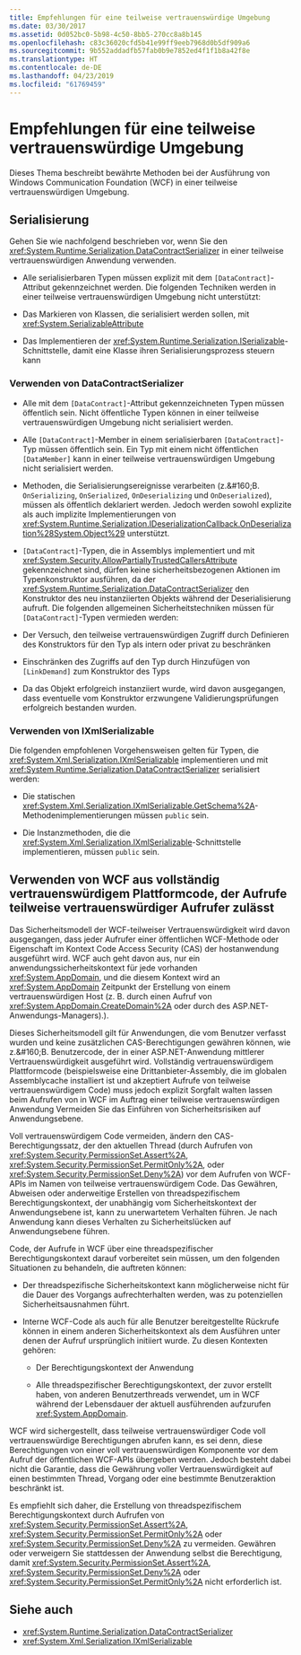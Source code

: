 ```yaml
---
title: Empfehlungen für eine teilweise vertrauenswürdige Umgebung
ms.date: 03/30/2017
ms.assetid: 0d052bc0-5b98-4c50-8bb5-270cc8a8b145
ms.openlocfilehash: c83c36020cfd5b41e99ff9eeb7968d0b5df909a6
ms.sourcegitcommit: 9b552addadfb57fab0b9e7852ed4f1f1b8a42f8e
ms.translationtype: HT
ms.contentlocale: de-DE
ms.lasthandoff: 04/23/2019
ms.locfileid: "61769459"
---
```

# <a name="partial-trust-best-practices"></a>Empfehlungen für eine teilweise vertrauenswürdige Umgebung
Dieses Thema beschreibt bewährte Methoden bei der Ausführung von Windows Communication Foundation (WCF) in einer teilweise vertrauenswürdigen Umgebung.  
  
## <a name="serialization"></a>Serialisierung  
 Gehen Sie wie nachfolgend beschrieben vor, wenn Sie den <xref:System.Runtime.Serialization.DataContractSerializer> in einer teilweise vertrauenswürdigen Anwendung verwenden.  
  
- Alle serialisierbaren Typen müssen explizit mit dem `[DataContract]`-Attribut gekennzeichnet werden. Die folgenden Techniken werden in einer teilweise vertrauenswürdigen Umgebung nicht unterstützt:  
  
- Das Markieren von Klassen, die serialisiert werden sollen, mit <xref:System.SerializableAttribute>  
  
- Das Implementieren der <xref:System.Runtime.Serialization.ISerializable>-Schnittstelle, damit eine Klasse ihren Serialisierungsprozess steuern kann  
  
### <a name="using-datacontractserializer"></a>Verwenden von DataContractSerializer  
  
- Alle mit dem `[DataContract]`-Attribut gekennzeichneten Typen müssen öffentlich sein. Nicht öffentliche Typen können in einer teilweise vertrauenswürdigen Umgebung nicht serialisiert werden.  
  
- Alle `[DataContract]`-Member in einem serialisierbaren `[DataContract]`-Typ müssen öffentlich sein. Ein Typ mit einem nicht öffentlichen `[DataMember]` kann in einer teilweise vertrauenswürdigen Umgebung nicht serialisiert werden.  
  
- Methoden, die Serialisierungsereignisse verarbeiten (z.&amp;#160;B. `OnSerializing`, `OnSerialized`, `OnDeserializing` und `OnDeserialized`), müssen als öffentlich deklariert werden. Jedoch werden sowohl explizite als auch implizite Implementierungen von <xref:System.Runtime.Serialization.IDeserializationCallback.OnDeserialization%28System.Object%29> unterstützt.  
  
- `[DataContract]`-Typen, die in Assemblys implementiert und mit <xref:System.Security.AllowPartiallyTrustedCallersAttribute> gekennzeichnet sind, dürfen keine sicherheitsbezogenen Aktionen im Typenkonstruktor ausführen, da der <xref:System.Runtime.Serialization.DataContractSerializer> den Konstruktor des neu instanziierten Objekts während der Deserialisierung aufruft. Die folgenden allgemeinen Sicherheitstechniken müssen für `[DataContract]`-Typen vermieden werden:  
  
- Der Versuch, den teilweise vertrauenswürdigen Zugriff durch Definieren des Konstruktors für den Typ als intern oder privat zu beschränken  
  
- Einschränken des Zugriffs auf den Typ durch Hinzufügen von `[LinkDemand]` zum Konstruktor des Typs  
  
- Da das Objekt erfolgreich instanziiert wurde, wird davon ausgegangen, dass eventuelle vom Konstruktor erzwungene Validierungsprüfungen erfolgreich bestanden wurden.  
  
### <a name="using-ixmlserializable"></a>Verwenden von IXmlSerializable  
 Die folgenden empfohlenen Vorgehensweisen gelten für Typen, die <xref:System.Xml.Serialization.IXmlSerializable> implementieren und mit <xref:System.Runtime.Serialization.DataContractSerializer> serialisiert werden:  
  
- Die statischen <xref:System.Xml.Serialization.IXmlSerializable.GetSchema%2A>-Methodenimplementierungen müssen `public` sein.  
  
- Die Instanzmethoden, die die <xref:System.Xml.Serialization.IXmlSerializable>-Schnittstelle implementieren, müssen `public` sein.  
  
## <a name="using-wcf-from-fully-trusted-platform-code-that-allows-calls-from-partially-trusted-callers"></a>Verwenden von WCF aus vollständig vertrauenswürdigem Plattformcode, der Aufrufe teilweise vertrauenswürdiger Aufrufer zulässt  
 Das Sicherheitsmodell der WCF-teilweiser Vertrauenswürdigkeit wird davon ausgegangen, dass jeder Aufrufer einer öffentlichen WCF-Methode oder Eigenschaft im Kontext Code Access Security (CAS) der hostanwendung ausgeführt wird. WCF auch geht davon aus, nur ein anwendungssicherheitskontext für jede vorhanden <xref:System.AppDomain>, und die diesem Kontext wird an <xref:System.AppDomain> Zeitpunkt der Erstellung von einem vertrauenswürdigen Host (z. B. durch einen Aufruf von <xref:System.AppDomain.CreateDomain%2A> oder durch des ASP.NET-Anwendungs-Managers).).  
  
 Dieses Sicherheitsmodell gilt für Anwendungen, die vom Benutzer verfasst wurden und keine zusätzlichen CAS-Berechtigungen gewähren können, wie z.&amp;#160;B. Benutzercode, der in einer ASP.NET-Anwendung mittlerer Vertrauenswürdigkeit ausgeführt wird. Vollständig vertrauenswürdigem Plattformcode (beispielsweise eine Drittanbieter-Assembly, die im globalen Assemblycache installiert ist und akzeptiert Aufrufe von teilweise vertrauenswürdigem Code) muss jedoch explizit Sorgfalt walten lassen beim Aufrufen von in WCF im Auftrag einer teilweise vertrauenswürdigen Anwendung Vermeiden Sie das Einführen von Sicherheitsrisiken auf Anwendungsebene.  
  
 Voll vertrauenswürdigem Code vermeiden, ändern den CAS-Berechtigungssatz, der den aktuellen Thread (durch Aufrufen von <xref:System.Security.PermissionSet.Assert%2A>, <xref:System.Security.PermissionSet.PermitOnly%2A>, oder <xref:System.Security.PermissionSet.Deny%2A>) vor dem Aufrufen von WCF-APIs im Namen von teilweise vertrauenswürdigem Code. Das Gewähren, Abweisen oder anderweitige Erstellen von threadspezifischem Berechtigungskontext, der unabhängig vom Sicherheitskontext der Anwendungsebene ist, kann zu unerwartetem Verhalten führen. Je nach Anwendung kann dieses Verhalten zu Sicherheitslücken auf Anwendungsebene führen.  
  
 Code, der Aufrufe in WCF über eine threadspezifischer Berechtigungskontext darauf vorbereitet sein müssen, um den folgenden Situationen zu behandeln, die auftreten können:  
  
- Der threadspezifische Sicherheitskontext kann möglicherweise nicht für die Dauer des Vorgangs aufrechterhalten werden, was zu potenziellen Sicherheitsausnahmen führt.  
  
- Interne WCF-Code als auch für alle Benutzer bereitgestellte Rückrufe können in einem anderen Sicherheitskontext als dem Ausführen unter denen der Aufruf ursprünglich initiiert wurde. Zu diesen Kontexten gehören:  
  
    - Der Berechtigungskontext der Anwendung  
  
    - Alle threadspezifischer Berechtigungskontext, der zuvor erstellt haben, von anderen Benutzerthreads verwendet, um in WCF während der Lebensdauer der aktuell ausführenden aufzurufen <xref:System.AppDomain>.  
  
 WCF wird sichergestellt, dass teilweise vertrauenswürdiger Code voll vertrauenswürdige Berechtigungen abrufen kann, es sei denn, diese Berechtigungen von einer voll vertrauenswürdigen Komponente vor dem Aufruf der öffentlichen WCF-APIs übergeben werden. Jedoch besteht dabei nicht die Garantie, dass die Gewährung voller Vertrauenswürdigkeit auf einen bestimmten Thread, Vorgang oder eine bestimmte Benutzeraktion beschränkt ist.  
  
 Es empfiehlt sich daher, die Erstellung von threadspezifischem Berechtigungskontext durch Aufrufen von <xref:System.Security.PermissionSet.Assert%2A>, <xref:System.Security.PermissionSet.PermitOnly%2A> oder <xref:System.Security.PermissionSet.Deny%2A> zu vermeiden. Gewähren oder verweigern Sie stattdessen der Anwendung selbst die Berechtigung, damit <xref:System.Security.PermissionSet.Assert%2A>, <xref:System.Security.PermissionSet.Deny%2A> oder <xref:System.Security.PermissionSet.PermitOnly%2A> nicht erforderlich ist.  
  
## <a name="see-also"></a>Siehe auch

- <xref:System.Runtime.Serialization.DataContractSerializer>
- <xref:System.Xml.Serialization.IXmlSerializable>
